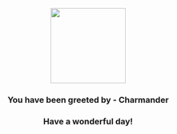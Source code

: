 <p align="center">
    <img src="https://raw.githubusercontent.com/PokeAPI/sprites/master/sprites/pokemon/4.png" width="150" height="150">
</p>
<h3 align="center">You have been greeted by - <b>Charmander</b></h3>
<h3 align="center">Have a wonderful day!</h3>

